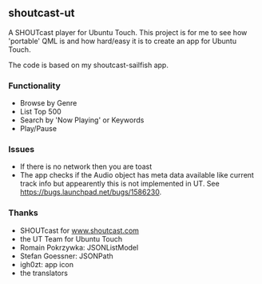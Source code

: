 ## shoutcast-ut

A SHOUTcast player for Ubuntu Touch. This project is for me to see how 'portable' QML is and how hard/easy it is to create an app for Ubuntu Touch. 

The code is based on my shoutcast-sailfish app. 

### Functionality
  * Browse by Genre
  * List Top 500
  * Search by 'Now Playing' or Keywords
  * Play/Pause

### Issues
  * If there is no network then you are toast
  * The app checks if the Audio object has meta data available like current track info but appearently
    this is not implemented in UT. See https://bugs.launchpad.net/bugs/1586230.

### Thanks
  * SHOUTcast for www.shoutcast.com
  * the UT Team for Ubuntu Touch
  * Romain Pokrzywka: JSONListModel
  * Stefan Goessner: JSONPath
  * igh0zt: app icon
  * the translators
